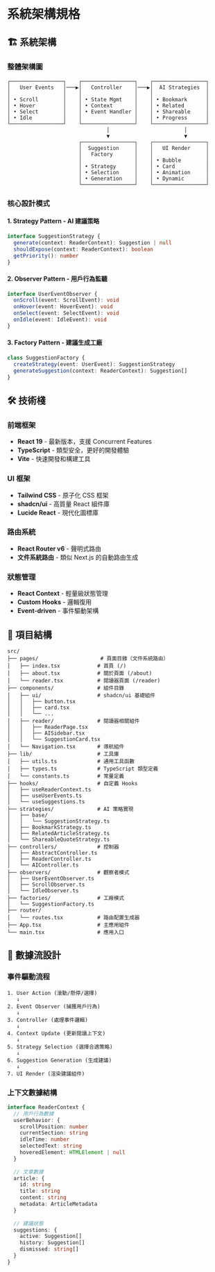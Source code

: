 # 系統架構規格

## 🏗️ 系統架構

### 整體架構圖
```
┌─────────────────┐    ┌─────────────────┐    ┌─────────────────┐
│   User Events   │───▶│   Controller    │───▶│  AI Strategies  │
│                 │    │                 │    │                 │
│ • Scroll        │    │ • State Mgmt    │    │ • Bookmark      │
│ • Hover         │    │ • Context       │    │ • Related       │
│ • Select        │    │ • Event Handler │    │ • Shareable     │
│ • Idle          │    │                 │    │ • Progress      │
└─────────────────┘    └─────────────────┘    └─────────────────┘
                                │                        │
                                ▼                        ▼
                       ┌─────────────────┐    ┌─────────────────┐
                       │  Suggestion     │    │   UI Render     │
                       │   Factory       │    │                 │
                       │                 │    │ • Bubble        │
                       │ • Strategy      │    │ • Card          │
                       │ • Selection     │    │ • Animation     │
                       │ • Generation    │    │ • Dynamic       │
                       └─────────────────┘    └─────────────────┘
```

### 核心設計模式

#### 1. **Strategy Pattern** - AI 建議策略
```typescript
interface SuggestionStrategy {
  generate(context: ReaderContext): Suggestion | null
  shouldExpose(context: ReaderContext): boolean
  getPriority(): number
}
```

#### 2. **Observer Pattern** - 用戶行為監聽
```typescript
interface UserEventObserver {
  onScroll(event: ScrollEvent): void
  onHover(event: HoverEvent): void
  onSelect(event: SelectEvent): void
  onIdle(event: IdleEvent): void
}
```

#### 3. **Factory Pattern** - 建議生成工廠
```typescript
class SuggestionFactory {
  createStrategy(event: UserEvent): SuggestionStrategy
  generateSuggestion(context: ReaderContext): Suggestion[]
}
```

## 🛠️ 技術棧

### 前端框架
- **React 19** - 最新版本，支援 Concurrent Features
- **TypeScript** - 類型安全，更好的開發體驗
- **Vite** - 快速開發和構建工具

### UI 框架
- **Tailwind CSS** - 原子化 CSS 框架
- **shadcn/ui** - 高質量 React 組件庫
- **Lucide React** - 現代化圖標庫

### 路由系統
- **React Router v6** - 聲明式路由
- **文件系統路由** - 類似 Next.js 的自動路由生成

### 狀態管理
- **React Context** - 輕量級狀態管理
- **Custom Hooks** - 邏輯復用
- **Event-driven** - 事件驅動架構

## 📁 項目結構

```
src/
├── pages/                    # 頁面目錄（文件系統路由）
│   ├── index.tsx            # 首頁 (/)
│   ├── about.tsx            # 關於頁面 (/about)
│   └── reader.tsx           # 閱讀器頁面 (/reader)
├── components/              # 組件目錄
│   ├── ui/                  # shadcn/ui 基礎組件
│   │   ├── button.tsx
│   │   ├── card.tsx
│   │   └── ...
│   ├── reader/              # 閱讀器相關組件
│   │   ├── ReaderPage.tsx
│   │   ├── AISidebar.tsx
│   │   └── SuggestionCard.tsx
│   └── Navigation.tsx       # 導航組件
├── lib/                     # 工具庫
│   ├── utils.ts             # 通用工具函數
│   ├── types.ts             # TypeScript 類型定義
│   └── constants.ts         # 常量定義
├── hooks/                   # 自定義 Hooks
│   ├── useReaderContext.ts
│   ├── useUserEvents.ts
│   └── useSuggestions.ts
├── strategies/              # AI 策略實現
│   ├── base/
│   │   └── SuggestionStrategy.ts
│   ├── BookmarkStrategy.ts
│   ├── RelatedArticleStrategy.ts
│   └── ShareableQuoteStrategy.ts
├── controllers/             # 控制器
│   ├── AbstractController.ts
│   ├── ReaderController.ts
│   └── AIController.ts
├── observers/               # 觀察者模式
│   ├── UserEventObserver.ts
│   ├── ScrollObserver.ts
│   └── IdleObserver.ts
├── factories/               # 工廠模式
│   └── SuggestionFactory.ts
├── router/
│   └── routes.tsx           # 路由配置生成器
├── App.tsx                  # 主應用組件
└── main.tsx                 # 應用入口
```

## 🔄 數據流設計

### 事件驅動流程
```
1. User Action (滾動/懸停/選擇)
   ↓
2. Event Observer (捕獲用戶行為)
   ↓
3. Controller (處理事件邏輯)
   ↓
4. Context Update (更新閱讀上下文)
   ↓
5. Strategy Selection (選擇合適策略)
   ↓
6. Suggestion Generation (生成建議)
   ↓
7. UI Render (渲染建議組件)
```

### 上下文數據結構
```typescript
interface ReaderContext {
  // 用戶行為數據
  userBehavior: {
    scrollPosition: number
    currentSection: string
    idleTime: number
    selectedText: string
    hoveredElement: HTMLElement | null
  }
  
  // 文章數據
  article: {
    id: string
    title: string
    content: string
    metadata: ArticleMetadata
  }
  
  // 建議狀態
  suggestions: {
    active: Suggestion[]
    history: Suggestion[]
    dismissed: string[]
  }
}
``` 